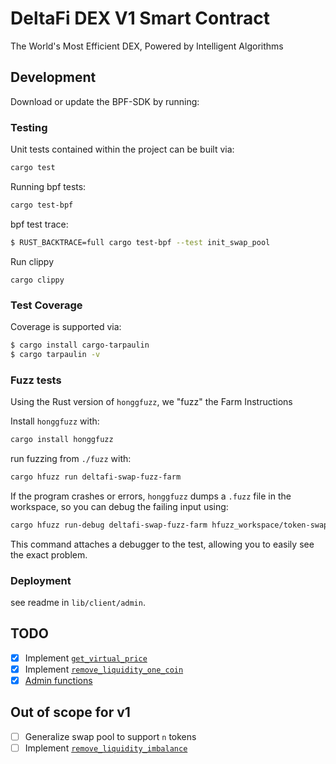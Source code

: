 # DeltaFi DEX V1 Smart Contract

The World's Most Efficient DEX, Powered by Intelligent Algorithms

## Development

Download or update the BPF-SDK by running:

### Testing

Unit tests contained within the project can be built via:

```bash
cargo test
```

Running bpf tests:

```bash
cargo test-bpf
```

bpf test trace:

```bash
$ RUST_BACKTRACE=full cargo test-bpf --test init_swap_pool
```

Run clippy
```
cargo clippy
```

### Test Coverage

Coverage is supported via:

```bash
$ cargo install cargo-tarpaulin
$ cargo tarpaulin -v
```

### Fuzz tests

Using the Rust version of `honggfuzz`, we "fuzz" the Farm Instructions

Install `honggfuzz` with:

```sh
cargo install honggfuzz
```

run fuzzing from `./fuzz` with:

```sh
cargo hfuzz run deltafi-swap-fuzz-farm
```

If the program crashes or errors, `honggfuzz` dumps a `.fuzz` file in the workspace,
so you can debug the failing input using:

```sh
cargo hfuzz run-debug deltafi-swap-fuzz-farm hfuzz_workspace/token-swap-instructions/*fuzz
```

This command attaches a debugger to the test, allowing you to easily see the
exact problem.

### Deployment

see readme in `lib/client/admin`.

## TODO

- [x] Implement [`get_virtual_price`](https://github.com/curvefi/curve-contract/blob/4aa3832a4871b1c5b74af7f130c5b32bdf703af5/contracts/pool-templates/base/SwapTemplateBase.vy#L241)
- [x] Implement [`remove_liquidity_one_coin`](https://github.com/curvefi/curve-contract/blob/4aa3832a4871b1c5b74af7f130c5b32bdf703af5/contracts/pool-templates/base/SwapTemplateBase.vy#L695)
- [x] [Admin functions](https://github.com/curvefi/curve-contract/blob/4aa3832a4871b1c5b74af7f130c5b32bdf703af5/contracts/pool-templates/base/SwapTemplateBase.vy#L732)

## Out of scope for v1

- [ ] Generalize swap pool to support `n` tokens
- [ ] Implement [`remove_liquidity_imbalance`](https://github.com/curvefi/curve-contract/blob/4aa3832a4871b1c5b74af7f130c5b32bdf703af5/contracts/pool-templates/base/SwapTemplateBase.vy#L539)
